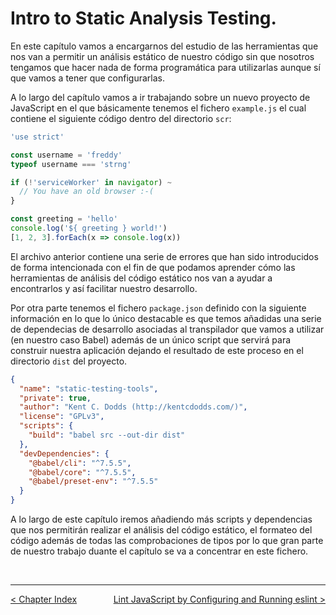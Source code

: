 # Intro to Static Analysis Testing.

En este capítulo vamos a encargarnos del estudio de las herramientas que nos van a permitir un análisis estático de nuestro código sin que nosotros tengamos que hacer nada de forma programática para utilizarlas aunque sí que vamos a tener que configurarlas.

A lo largo del capítulo vamos a ir trabajando sobre un nuevo proyecto de JavaScript en el que básicamente tenemos el fichero `example.js` el cual contiene el siguiente código dentro del directorio `scr`:

```js
'use strict'

const username = 'freddy'
typeof username === 'strng'

if (!'serviceWorker' in navigator) ~
  // You have an old browser :-(
}

const greeting = 'hello'
console.log('${ greeting } world!')
[1, 2, 3].forEach(x => console.log(x))
```

El archivo anterior contiene una serie de errores que han sido introducidos de forma intencionada con el fin de que podamos aprender cómo las herramientas de análisis del código estático nos van a ayudar a encontrarlos y así facilitar nuestro desarrollo.

Por otra parte tenemos el fichero `package.json` definido con la siguiente información en lo que lo único destacable es que temos añadidas una serie de dependecias de desarrollo asociadas al transpilador que vamos a utilizar (en nuestro caso Babel) además de un único script que servirá para construir nuestra aplicación dejando el resultado de este proceso en el directorio `dist` del proyecto.

```json
{
  "name": "static-testing-tools",
  "private": true,
  "author": "Kent C. Dodds (http://kentcdodds.com/)",
  "license": "GPLv3",
  "scripts": {
    "build": "babel src --out-dir dist"
  },
  "devDependencies": {
    "@babel/cli": "^7.5.5",
    "@babel/core": "^7.5.5",
    "@babel/preset-env": "^7.5.5"
  }
}
```

A lo largo de este capítulo iremos añadiendo más scripts y dependencias que nos permitirán realizar el análisis del código estático, el formateo del código además de todas las comprobaciones de tipos por lo que gran parte de nuestro trabajo duante el capítulo se va a concentrar en este fichero.

<br />

----
<div>
  <div style="float: left">
    <a href="https://github.com/DevJoseManuel/js-tutorials/blob/master/testing/ch02/02_00.md">
      < Chapter Index
    </a>
  </div>
  <div style="float: right">
    <a href="https://github.com/DevJoseManuel/js-tutorials/blob/master/testing/ch02/02_02.md">
      Lint JavaScript by Configuring and Running eslint >
    </a>
  </div>
</div>
